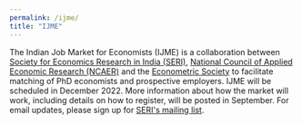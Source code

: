 ```yaml
---
permalink: /ijme/
title: "IJME"
---
```


The Indian Job Market for Economists (IJME) is a collaboration between [Society for Economics Research in India (SERI)](https://seri.network/), [National Council of Applied Economic Research (NCAER)](https://www.ncaer.org/) and the [Econometric Society](https://www.econometricsociety.org/) to facilitate matching of PhD economists and prospective employers. IJME will be scheduled in December 2022. More information about how the market will work, including details on how to register, will be posted in September. For email updates, please sign up for [SERI's mailing list](https://groups.google.com/g/society-for-economics-research-in-india/).
